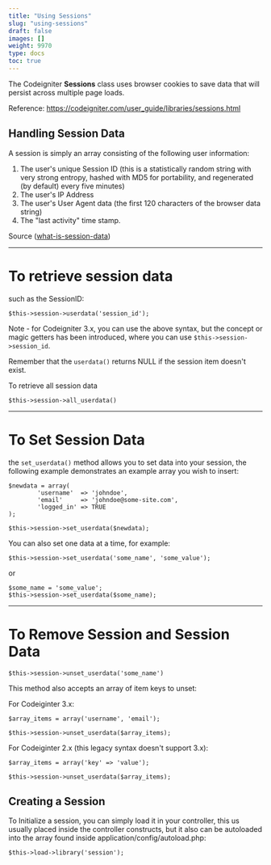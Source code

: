 ```yaml
---
title: "Using Sessions"
slug: "using-sessions"
draft: false
images: []
weight: 9970
type: docs
toc: true
---
```


The Codeigniter **Sessions** class uses browser cookies to save data that will persist across multiple page loads.

Reference: https://codeigniter.com/user_guide/libraries/sessions.html 

## Handling Session Data
A session is simply an array consisting of the following user information:

1. The user's unique Session ID (this is a statistically random string with very strong entropy, hashed with MD5 for portability, and regenerated (by default) every five minutes)
2. The user's IP Address
3. The user's User Agent data (the first 120 characters of the browser data string)
4. The "last activity" time stamp.

Source ([what-is-session-data][1])


----------


To retrieve session data
========================

 such as the SessionID:

    $this->session->userdata('session_id');

Note - for Codeigniter 3.x, you can use the above syntax, but the concept or magic getters has been introduced, where you can use `$this->session->session_id`.

Remember that the `userdata()` returns NULL if the session item doesn't exist.

To retrieve all session data

    $this->session->all_userdata()


----------


To Set Session Data
===================

the `set_userdata()` method allows you to set data into your session, the following example demonstrates an example array you wish to insert:

    $newdata = array(
            'username'  => 'johndoe',
            'email'     => 'johndoe@some-site.com',
            'logged_in' => TRUE
    );
    
    $this->session->set_userdata($newdata);

You can also set one data at a time, for example:

    $this->session->set_userdata('some_name', 'some_value');

or

    $some_name = 'some_value';
    $this->session->set_userdata($some_name);


----------


To Remove Session and Session Data
==================================

    $this->session->unset_userdata('some_name')

This method also accepts an array of item keys to unset:

For Codeiginter 3.x:

    $array_items = array('username', 'email');
    
    $this->session->unset_userdata($array_items);

For Codeiginter 2.x (this legacy syntax doesn't support 3.x):

    $array_items = array('key' => 'value');
    
    $this->session->unset_userdata($array_items);


  [1]: https://codeigniter.com/user_guide/libraries/sessions.html?#what-is-session-data

## Creating a Session
To Initialize a session, you can simply load it in your controller, this us usually placed inside the controller constructs, but it also can be autoloaded into the array found inside application/config/autoload.php:

    $this->load->library('session');


